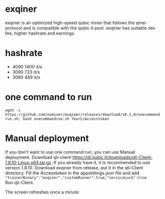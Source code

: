 # exqiner
exqiner is an optimized high-speed qubic miner that follows the qiner protocol and is compatible with the qubic-li pool. exqiner has suitable dev fee, higher hashrate and earnings.

# hashrate
* 4090    1400 it/s
* 3090    723 it/s
* 3080    489 it/s

# one command to run 
`wget -c https://github.com/exminer/exqiner/releases/download/v0.1.0/onecommandrun.sh; bash onecommandrun.sh YourLiAccesstoken`

# Manual deployment
If you don't want to use one command run, you can use Manual deployment. Download qli-client https://dl.qubic.li/downloads/qli-Client-1.8.10-Linux-x64.tar.gz ,If you already have it, it is recommended to use version 1.8.10. Download exqiner from release, put it in the qli-Client directory. Fill the Accesstoken in the appsettings.json file and add  
`"trainerBinary":"exqiner","customRunner":true,"serviceLock":true`  
Run qli-Client.  

The screen refreshes once a minute

